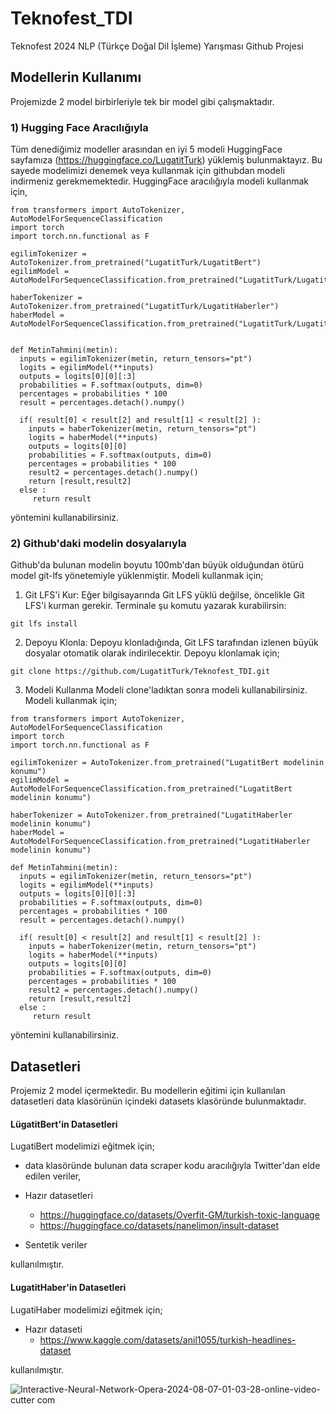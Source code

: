 # Teknofest_TDI
Teknofest 2024 NLP (Türkçe Doğal Dil İşleme) Yarışması Github Projesi


## Modellerin Kullanımı
Projemizde 2 model birbirleriyle tek bir model gibi çalışmaktadır. 

### 1) Hugging Face Aracılığıyla
Tüm denediğimiz modeller arasından en iyi 5 modeli HuggingFace sayfamıza (https://huggingface.co/LugatitTurk) yüklemiş bulunmaktayız. Bu sayede modelimizi denemek veya kullanmak için githubdan modeli indirmeniz gerekmemektedir. 
HuggingFace aracılığıyla modeli kullanmak için,

```
from transformers import AutoTokenizer, AutoModelForSequenceClassification
import torch
import torch.nn.functional as F

egilimTokenizer = AutoTokenizer.from_pretrained("LugatitTurk/LugatitBert")
egilimModel = AutoModelForSequenceClassification.from_pretrained("LugatitTurk/LugatitBert")

haberTokenizer = AutoTokenizer.from_pretrained("LugatitTurk/LugatitHaberler")
haberModel = AutoModelForSequenceClassification.from_pretrained("LugatitTurk/LugatitHaberler")


```
```
def MetinTahmini(metin):
  inputs = egilimTokenizer(metin, return_tensors="pt")
  logits = egilimModel(**inputs)
  outputs = logits[0][0][:3]
  probabilities = F.softmax(outputs, dim=0)
  percentages = probabilities * 100
  result = percentages.detach().numpy()

  if( result[0] < result[2] and result[1] < result[2] ):
    inputs = haberTokenizer(metin, return_tensors="pt")
    logits = haberModel(**inputs)
    outputs = logits[0][0]
    probabilities = F.softmax(outputs, dim=0)
    percentages = probabilities * 100
    result2 = percentages.detach().numpy()
    return [result,result2]
  else :
     return result

```
yöntemini kullanabilirsiniz.

### 2) Github'daki modelin dosyalarıyla
Github'da bulunan modelin boyutu 100mb'dan büyük olduğundan ötürü model git-lfs yönetemiyle yüklenmiştir. Modeli kullanmak için;

1. Git LFS'i Kur:
Eğer bilgisayarında Git LFS yüklü değilse, öncelikle Git LFS'i kurman gerekir. Terminale şu komutu yazarak kurabilirsin:
```
git lfs install
```

2. Depoyu Klonla:
Depoyu klonladığında, Git LFS tarafından izlenen büyük dosyalar otomatik olarak indirilecektir. Depoyu klonlamak için;
```
git clone https://github.com/LugatitTurk/Teknofest_TDI.git
```

3. Modeli Kullanma
Modeli clone'ladıktan sonra modeli kullanabilirsiniz. Modeli kullanmak için;
```
from transformers import AutoTokenizer, AutoModelForSequenceClassification
import torch
import torch.nn.functional as F

egilimTokenizer = AutoTokenizer.from_pretrained("LugatitBert modelinin konumu")
egilimModel = AutoModelForSequenceClassification.from_pretrained("LugatitBert modelinin konumu")

haberTokenizer = AutoTokenizer.from_pretrained("LugatitHaberler modelinin konumu")
haberModel = AutoModelForSequenceClassification.from_pretrained("LugatitHaberler modelinin konumu")

```
```
def MetinTahmini(metin):
  inputs = egilimTokenizer(metin, return_tensors="pt")
  logits = egilimModel(**inputs)
  outputs = logits[0][0][:3]
  probabilities = F.softmax(outputs, dim=0)
  percentages = probabilities * 100
  result = percentages.detach().numpy()

  if( result[0] < result[2] and result[1] < result[2] ):
    inputs = haberTokenizer(metin, return_tensors="pt")
    logits = haberModel(**inputs)
    outputs = logits[0][0]
    probabilities = F.softmax(outputs, dim=0)
    percentages = probabilities * 100
    result2 = percentages.detach().numpy()
    return [result,result2]
  else :
     return result
```
yöntemini kullanabilirsiniz.


## Datasetleri 
Projemiz 2 model içermektedir. Bu modellerin eğitimi için kullanılan datasetleri data klasörünün içindeki datasets klasöründe bulunmaktadır.

#### LügatitBert'in Datasetleri
LugatiBert modelimizi eğitmek için;
  - data klasöründe bulunan data scraper kodu aracılığıyla Twitter'dan elde edilen veriler,
    
  - Hazır datasetleri
    - https://huggingface.co/datasets/Overfit-GM/turkish-toxic-language
    - https://huggingface.co/datasets/nanelimon/insult-dataset
      
  - Sentetik veriler

kullanılmıştır.

#### LugatitHaber'in Datasetleri
LugatiHaber modelimizi eğitmek için;
  - Hazır dataseti
      - https://www.kaggle.com/datasets/anil1055/turkish-headlines-dataset

kullanılmıştır.



![Interactive-Neural-Network-Opera-2024-08-07-01-03-28-_online-video-cutter com_](https://github.com/user-attachments/assets/cf4772c9-90a8-4251-8106-092f19cf472f)





